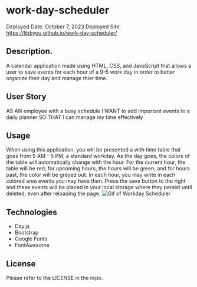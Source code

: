 # work-day-scheduler

Deployed Date: October 7, 2023
Deployed Site: https://libbyou.github.io/work-day-scheduler/

## Description. 

A calendar application made using HTML, CSS, and JavaScript that allows a user to save events for each hour of a 9-5 work day in order to better organize their day and manage thier time.

## User Story

AS AN employee with a busy schedule
I WANT to add important events to a daily planner
SO THAT I can manage my time effectively

## Usage

When using this application, you will be presented a with time table that goes from 9 AM - 5 PM, a standard workday. As the day goes, the colors of the table will automatically change with the hour. For the current hour, the table will be red; for upcoming hours, the hours will be green; and for hours past, the color will be greyed out. In each hour, you may write in each colored area events you may have then. Press the save button to the right and these events will be placed in your local storage where they persist until deleted, even after reloading the page.
![Gif of Workday Scheduler](/assets/05-third-party-apis-homework-demo.gif)

## Technologies

- Day.js
- Bootstrap
- Google Fonts
- FontAwesome

## License

Please refer to the LICENSE in the repo.



